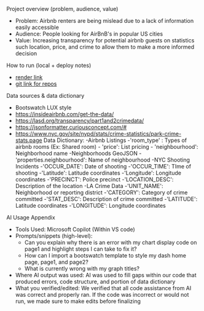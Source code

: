 Project overview (problem, audience, value)
- Problem: Airbnb renters are being mislead due to a lack of information easily accessible
- Audience: People looking for AirBnB's in popular US cities
- Value: Increasing transparency for potential airbnb guests on statistics such location, price, and crime to allow them to make a more informed decision


How to run (local + deploy notes)
- [render link](https://airbnb-and-crime.onrender.com)
- [git link for repos](https://github.com/scware12/CTBA/)

Data sources & data dictionary
- Bootswatch LUX style
- https://insideairbnb.com/get-the-data/
- https://lasd.org/transparency/part1and2crimedata/
- https://jsonformatter.curiousconcept.com/#
- https://www.nyc.gov/site/nypd/stats/crime-statistics/park-crime-stats.page
Data Dictionary:
    -Airbnb Listings
        -'room_type' : Types of airbnb rooms (Ex: Shared room)
        - 'price': List pricing
        - 'neighbourhood': Neighborhood name
    -Neighborhoods GeoJSON
        -'properties.neighbourhood': Name of neighbourhood
    -NYC Shooting Incidents
        -'OCCUR_DATE': Date of shooting
        -'OCCUR_TIME': TIme of shooting
        -'Latitude': Latitude coordinates
        -'Longitude': Longitude coordinates
        -'PRECINCT': Police precinct
        -'LOCATION_DESC': Description of the location
    -LA Crime Data
        -'UNIT_NAME': Neighborhood or reporting district
        -'CATEGORY': Category of crime committed
        -'STAT_DESC': Description of crime committed
        -'LATITUDE': Latitude coordinates
        -'LONGITUDE': Longitude coordinates

AI Usage Appendix
- Tools Used: Microsoft Copilot (Within VS code)
- Prompts/snippets (high-level):
    - Can you explain why there is an error with my chart display code on page1 and highlight steps I can take to fix it?
    - How can I import a bootswatch template to style my dash home page, page1, and page2?
    - What is currently wrong with my graph titles?
- Where AI output was used: AI was used to fill gaps within our code that produced errors, code structure, and portion of data dictionary
- What you verified/edited: We verified that all code assistance from AI was correct and properly ran. If the code was incorrect or would not run, we made sure to make edits before finalizing

